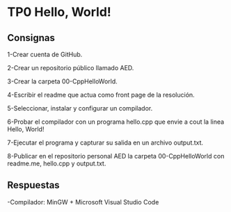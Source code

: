 # TP0 Hello, World!

## Consignas

1-Crear cuenta de GitHub.

2-Crear un repositorio público llamado AED.

3-Crear la carpeta 00-CppHelloWorld.

4-Escribir el readme que actua como front page de la resolución.

5-Seleccionar, instalar y configurar un compilador.

6-Probar el compilador con un programa hello.cpp que envie a cout la linea Hello, World!

7-Ejecutar el programa y capturar su salida en un archivo output.txt.

8-Publicar en el repositorio personal AED la carpeta 00-CppHelloWorld con readme.me, hello.cpp y output.txt. 

## Respuestas

-Compilador: MinGW + Microsoft Visual Studio Code


